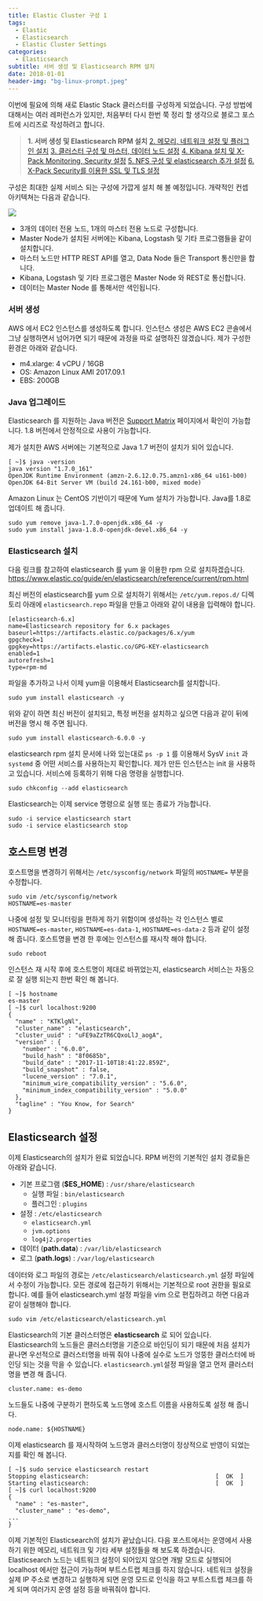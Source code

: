 ```yaml
---
title: Elastic Cluster 구성 1
tags:
  - Elastic
  - Elasticsearch
  - Elastic Cluster Settings
categories:
  - Elasticsearch
subtitle: 서버 생성 및 Elasticsearch RPM 설치
date: 2018-01-01
header-img: "bg-linux-prompt.jpeg"
---
```


이번에 필요에 의해 새로 Elastic Stack 클러스터를 구성하게 되었습니다. 구성 방법에 대해서는 여러 레퍼런스가 있지만, 처음부터 다시 한번 쭉 정리 할 생각으로 블로그 포스트에 시리즈로 작성하려고 합니다.

> **1. 서버 생성 및 Elasticsearch RPM 설치**
> [2. 메모리, 네트워크 설정 및 플러그인 설치](/2018/01/2018-01-build-es-cluster-2)
> [3. 클러스터 구성 및 마스터, 데이터 노드 설정](/2018/01/2018-01-build-es-cluster-3)
> [4. Kibana 설치 및 X-Pack Monitoring, Security 설정](/2018/01/2018-01-build-es-cluster-4)
> [5. NFS 구성 및 elasticsearch 추가 설정](/2018/01/2018-01-build-es-cluster-5)
> [6. X-Pack Security를 이용한 SSL 및 TLS 설정](/2018/01/2018-01-build-es-cluster-6)

구성은 최대한 실제 서비스 되는 구성에 가깝게 설치 해 볼 예정입니다. 개략적인 컨셉 아키텍쳐는 다음과 같습니다.

![](es-demo-architecture.png)

> 
- 3개의 데이터 전용 노드, 1개의 마스터 전용 노드로 구성합니다.
- Master Node가 설치된 서버에는 Kibana, Logstash 및 기타 프로그램들을 같이 설치합니다.
- 마스터 노드만 HTTP REST API를 열고, Data Node 들은 Transport 통신만을 합니다.
- Kibana, Logstash 및 기타 프로그램은 Master Node 와 REST로 통신합니다.
- 데이터는 Master Node 를 통해서만 색인됩니다.

### 서버 생성

AWS 에서 EC2 인스턴스를 생성하도록 합니다. 인스턴스 생성은 AWS EC2 콘솔에서 그냥 실행하면서 넘어가면 되기 때문에 과정을 따로 설명하진 않겠습니다. 제가 구성한 환경은 아래와 같습니다.

> 
- m4.xlarge: 4 vCPU / 16GB
- OS: Amazon Linux AMI 2017.09.1
- EBS: 200GB

### Java 업그레이드

Elasticsearch 를 지원하는 Java 버전은 [Support Matrix](https://www.elastic.co/support/matrix#matrix_jvm) 페이지에서 확인이 가능합니다. 1.8 버전에서 안정적으로 사용이 가능합니다.

제가 설치한 AWS 서버에는 기본적으로 Java 1.7 버전이 설치가 되어 있습니다.

```
[ ~]$ java -version
java version "1.7.0_161"
OpenJDK Runtime Environment (amzn-2.6.12.0.75.amzn1-x86_64 u161-b00)
OpenJDK 64-Bit Server VM (build 24.161-b00, mixed mode)
```

Amazon Linux 는 CentOS 기반이기 때문에 Yum 설치가 가능합니다. Java를 1.8로 업데이트 해 줍니다.

```
sudo yum remove java-1.7.0-openjdk.x86_64 -y
sudo yum install java-1.8.0-openjdk-devel.x86_64 -y
```

### Elasticsearch 설치

다음 링크를 참고하여 elasticsearch 를 yum 을 이용한 rpm 으로 설치하겠습니다.
https://www.elastic.co/guide/en/elasticsearch/reference/current/rpm.html

최신 버전의 elasticsearch를 yum 으로 설치하기 위해서는 `/etc/yum.repos.d/` 디렉토리 아래에 `elasticsearch.repo` 파일을 만들고 아래와 같이 내용을 입력해야 합니다.
```
[elasticsearch-6.x]
name=Elasticsearch repository for 6.x packages
baseurl=https://artifacts.elastic.co/packages/6.x/yum
gpgcheck=1
gpgkey=https://artifacts.elastic.co/GPG-KEY-elasticsearch
enabled=1
autorefresh=1
type=rpm-md
```

파일을 추가하고 나서 이제 yum을 이용해서 Elasticsearch를 설치합니다.
```
sudo yum install elasticsearch -y
```
위와 같이 하면 최신 버전이 설치되고, 특정 버전을 설치하고 싶으면 다음과 같이 뒤에 버전을 명시 해 주면 됩니다.
```
sudo yum install elasticsearch-6.0.0 -y
```

elasticsearch rpm 설치 문서에 나와 있는대로 `ps -p 1` 를 이용해서 SysV `init` 과 `systemd` 중 어떤 서비스를 사용하는지 확인합니다. 제가 만든 인스턴스는 init 을 사용하고 있습니다. 서비스에 등록하기 위해 다음 명령을 실행합니다.
```
sudo chkconfig --add elasticsearch
```

Elasticsearch는 이제 service 명령으로 실행 또는 종료가 가능합니다.
```
sudo -i service elasticsearch start
sudo -i service elasticsearch stop
```

## 호스트명 변경

호스트명을 변경하기 위해서는 `/etc/sysconfig/network` 파일의 `HOSTNAME=` 부분을 수정합니다. 
```
sudo vim /etc/sysconfig/network
HOSTNAME=es-master
```

나중에 설정 및 모니터링을 편하게 하기 위함이며 생성하는 각 인스턴스 별로 `HOSTNAME=es-master`, `HOSTNAME=es-data-1`, `HOSTNAME=es-data-2` 등과 같이 설정 해 줍니다.
호스트명을 변경 한 후에는 인스턴스를 재시작 해야 합니다.
```
sudo reboot
```

인스턴스 재 시작 후에 호스트명이 제대로 바뀌었는지, elasticsearch 서비스는 자동으로 잘 실행 되는지 한번 확인 해 봅니다.
```
[ ~]$ hostname
es-master
[ ~]$ curl localhost:9200
{
  "name" : "KTKlgNl",
  "cluster_name" : "elasticsearch",
  "cluster_uuid" : "uFE9aZzTR6CQxoLlJ_aogA",
  "version" : {
    "number" : "6.0.0",
    "build_hash" : "8f0685b",
    "build_date" : "2017-11-10T18:41:22.859Z",
    "build_snapshot" : false,
    "lucene_version" : "7.0.1",
    "minimum_wire_compatibility_version" : "5.6.0",
    "minimum_index_compatibility_version" : "5.0.0"
  },
  "tagline" : "You Know, for Search"
}
```

## Elasticsearch 설정

이제 Elasticsearch의 설치가 완료 되었습니다. RPM 버전의 기본적인 설치 경로들은 아래와 같습니다.

- 기본 프로그램 (**$ES_HOME**) : `/usr/share/elasticsearch`
  - 실행 파일 : `bin/elasticsearch`
  - 플러그인 : `plugins`
- 설정 : `/etc/elasticsearch`
  - `elasticsearch.yml`
  - `jvm.options`
  - `log4j2.properties`
- 데이터 (**path.data**) : `/var/lib/elasticsearch`
- 로그 (**path.logs**) : `/var/log/elasticsearch`

데이터와 로그 파일의 경로는 `/etc/elasticsearch/elasticsearch.yml` 설정 파일에서 수정이 가능합니다.
모든 경로에 접근하기 위해서는 기본적으로 root 권한을 필요로 합니다. 예를 들어 elasticsearch.yml 설정 파일을 vim 으로 편집하려고 하면 다음과 같이 실행해야 합니다.
```
sudo vim /etc/elasticsearch/elasticsearch.yml
```

Elasticsearch의 기본 클러스터명은 **elasticsearch** 로 되어 있습니다. Elasticsearch의 노드들은 클러스터명을 기준으로 바인딩이 되기 때문에 처음 설치가 끝나면 우선적으로 클러스터명을 바꿔 줘야 나중에 실수로 노드가 엉뚱한 클러스터에 바인딩 되는 것을 막을 수 있습니다. `elasticsearch.yml`설정 파일을 열고 먼저 클러스터명을 변경 해 줍니다.
```
cluster.name: es-demo
```

노드들도 나중에 구분하기 편하도록 노드명에 호스트 이름을 사용하도록 설정 해 줍니다.
```
node.name: ${HOSTNAME}
```

이제 elasticsearch 를 재시작하여 노드명과 클러스터명이 정상적으로 반영이 되었는지를 확인 해 봅니다.
```
[ ~]$ sudo service elasticsearch restart
Stopping elasticsearch:                                    [  OK  ]
Starting elasticsearch:                                    [  OK  ]
[ ~]$ curl localhost:9200
{
  "name" : "es-master",
  "cluster_name" : "es-demo",
...
}
```

이제 기본적인 Elasticsearch의 설치가 끝났습니다.
다음 포스트에서는 운영에서 사용하기 위한 메모리, 네트워크 및 기타 세부 설정들을 해 보도록 하겠습니다. Elasticsearch 노드는 네트워크 설정이 되어있지 않으면 개발 모드로 실행되어 localhost 에서만 접근이 가능하며 부트스트랩 체크를 하지 않습니다. 네트워크 설정을 실제 IP 주소로 변경하고 실행하게 되면 운영 모드로 인식을 하고 부트스트랩 체크를 하게 되며 여러가지 운영 설정 등을 바꿔줘야 합니다.